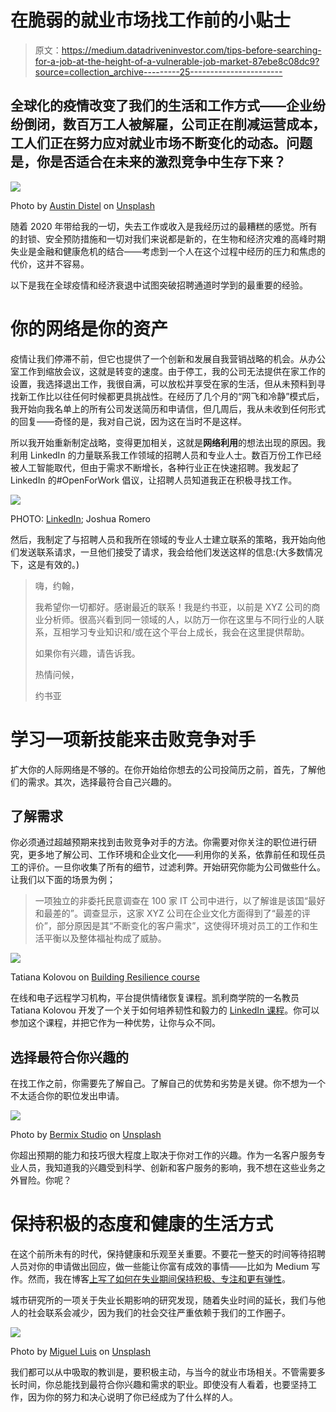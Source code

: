 # 在脆弱的就业市场找工作前的小贴士

> 原文：<https://medium.datadriveninvestor.com/tips-before-searching-for-a-job-at-the-height-of-a-vulnerable-job-market-87ebe8c08dc9?source=collection_archive---------25----------------------->

## 全球化的疫情改变了我们的生活和工作方式——企业纷纷倒闭，数百万工人被解雇，公司正在削减运营成本，工人们正在努力应对就业市场不断变化的动态。问题是，你是否适合在未来的激烈竞争中生存下来？

![](img/5f374657ce6dc82848ef6fd30e15381a.png)

Photo by [Austin Distel](https://unsplash.com/@austindistel?utm_source=medium&utm_medium=referral) on [Unsplash](https://unsplash.com?utm_source=medium&utm_medium=referral)

随着 2020 年带给我的一切，失去工作或收入是我经历过的最糟糕的感觉。所有的封锁、安全预防措施和一切对我们来说都是新的，在生物和经济灾难的高峰时期失业是金融和健康危机的结合——考虑到一个人在这个过程中经历的压力和焦虑的代价，这并不容易。

以下是我在全球疫情和经济衰退中试图突破招聘通道时学到的最重要的经验。

# **你的网络是你的资产**

疫情让我们停滞不前，但它也提供了一个创新和发展自我营销战略的机会。从办公室工作到缩放会议，这就是转变的速度。由于停工，我的公司无法提供在家工作的设置，我选择退出工作，我很自满，可以放松并享受在家的生活，但从未预料到寻找新工作比以往任何时候都更具挑战性。在经历了几个月的“网飞和冷静”模式后，我开始向我名单上的所有公司发送简历和申请信，但几周后，我从未收到任何形式的回复——奇怪的是，我对自己说，因为这在当时不是这样。

所以我开始重新制定战略，变得更加相关，这就是**网络利用**的想法出现的原因。我利用 LinkedIn 的力量联系我工作领域的招聘人员和专业人士。数百万份工作已经被人工智能取代，但由于需求不断增长，各种行业正在快速招聘。我发起了 LinkedIn 的#OpenForWork 倡议，让招聘人员知道我正在积极寻找工作。

![](img/24d08f895cf2dc0c4a5e23c7e86f7b1d.png)

PHOTO: [LinkedIn](https://www.linkedin.com/in/joshua-p-romero-clssyb-136494170/); Joshua Romero

然后，我制定了与招聘人员和我所在领域的专业人士建立联系的策略，我开始向他们发送联系请求，一旦他们接受了请求，我会给他们发送这样的信息:(大多数情况下，这是有效的。)

> 嗨，约翰，
> 
> 我希望你一切都好。感谢最近的联系！我是约书亚，以前是 XYZ 公司的商业分析师。很高兴看到同一领域的人，以防万一你在这里与不同行业的人联系，互相学习专业知识和/或在这个平台上成长，我会在这里提供帮助。
> 
> 如果你有兴趣，请告诉我。
> 
> 热情问候，
> 
> 约书亚

# 学习一项新技能来击败竞争对手

扩大你的人际网络是不够的。在你开始给你想去的公司投简历之前，首先，了解他们的需求。其次，选择最符合自己兴趣的。

## 了解需求

你必须通过超越预期来找到击败竞争对手的方法。你需要对你关注的职位进行研究，更多地了解公司、工作环境和企业文化——利用你的关系，依靠前任和现任员工的评价。一旦你收集了所有的细节，过滤利弊。开始研究你能为公司做些什么。让我们以下面的场景为例；

> 一项独立的非委托民意调查在 100 家 IT 公司中进行，以了解谁是该国“最好和最差的”。调查显示，这家 XYZ 公司在企业文化方面得到了“最差的评价”，部分原因是其“不断变化的客户需求”，这使得环境对员工的工作和生活平衡以及整体福祉构成了威胁。

![](img/7bb8e19c0419672ac01026e7c675fe1e.png)

Tatiana Kolovou on [Building Resilience course](https://www.linkedin.com/learning/building-resilience/what-s-resilience)

在线和电子远程学习机构，平台提供情绪恢复课程。凯利商学院的一名教员 Tatiana Kolovou 开发了一个关于如何培养韧性和毅力的 [LinkedIn 课程](https://www.linkedin.com/learning-login/share?forceAccount=false&redirect=https%3A%2F%2Fwww.linkedin.com%2Flearning%2Fbuilding-resilience%3Ftrk%3Dshare_ent_url%26shareId%3Dc33eb0b3-5c58-47cc-9599-bd4b6bfaf9ca)。你可以参加这个课程，并把它作为一种优势，让你与众不同。

## 选择最符合你兴趣的

在找工作之前，你需要先了解自己。了解自己的优势和劣势是关键。你不想为一个不太适合你的职位发出申请。

![](img/c92a549d6532d606b083b5ac5964f42d.png)

Photo by [Bermix Studio](https://unsplash.com/@bermixstudio?utm_source=medium&utm_medium=referral) on [Unsplash](https://unsplash.com?utm_source=medium&utm_medium=referral)

你超出预期的能力和技巧很大程度上取决于你对工作的兴趣。作为一名客户服务专业人员，我知道我的兴趣受到科学、创新和客户服务的影响，我不想在这些业务之外冒险。你呢？

# 保持积极的态度和健康的生活方式

在这个前所未有的时代，保持健康和乐观至关重要。不要花一整天的时间等待招聘人员对你的申请做出回应，做一些能让你富有成效的事情——比如为 Medium 写作。然而，我在博客[上写了如何在失业期间保持积极、专注和更有弹性](https://medium.com/the-innovation/i-lost-my-job-in-the-middle-of-a-pandemic-heres-how-i-manage-to-stay-positive-focus-and-more-5899c4667eb)。

城市研究所的一项关于失业长期影响的研究发现，随着失业时间的延长，我们与他人的社会联系会减少，因为我们的社会交往严重依赖于我们的工作圈子。

![](img/e7ea83d515a2ff8146e294f6d9408a26.png)

Photo by [Miguel Luis](https://unsplash.com/@m_az?utm_source=medium&utm_medium=referral) on [Unsplash](https://unsplash.com?utm_source=medium&utm_medium=referral)

我们都可以从中吸取的教训是，要积极主动，与当今的就业市场相关。不管需要多长时间，你总能找到最符合你兴趣和需求的职业。即使没有人看着，也要坚持工作，因为你的努力和决心说明了你已经成为了什么样的人。